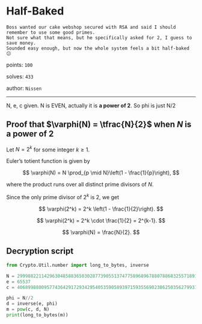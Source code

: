 # Half-Baked

```text
Boss wanted our cake webshop secured with RSA and said I should remember to use some good primes.
Not sure what that means, but he specifically asked for 2, I guess to save money.
Sounded easy enough, but now the whole system feels a bit half-baked 😕
```

points: `100`

solves: `433`

author: `Nissen`

---

N, e, c given. N is EVEN, actually it is **a power of 2**. So phi is just N/2

## Proof that $\varphi(N) = \tfrac{N}{2}$ when $N$ is a power of 2

Let $N = 2^k$ for some integer $k \geq 1$.

Euler’s totient function is given by  

$$
\varphi(N) = N \prod_{p \mid N}\left(1 - \frac{1}{p}\right),
$$

where the product runs over all distinct prime divisors of $N$.

Since the only prime divisor of $2^k$ is $2$, we get  

$$
\varphi(2^k) = 2^k \left(1 - \frac{1}{2}\right).
$$

$$
\varphi(2^k) = 2^k \cdot \frac{1}{2} = 2^{k-1}.
$$

$$
\varphi(N) = \frac{N}{2}.
$$

## Decryption script

```python
from Crypto.Util.number import long_to_bytes, inverse

N = 2999882211429630485883650302877390551374775896896788078868325571891218714007953558505041388044334470201821965796391409921668122818083570668568660678895962925314655342154580738160357641047430373917156721861167458749434940591017306495880180805391185380307427539761080193213111534709378234670214284858143824384128077373871882033779166821558334466322908873171079631967672353755842618738501413251304204009472
e = 65537
c = 406899880095774364291729342954053590589397159355690238625035627993181937179155345315119680672959072539867481892078815991872758149967716015787715641627573675995588117336214614607141418649060621601912927211427125930492034626696064268888134600578061035823593102305974307471288655933533166631878786592162718700742194241218161182091193661813824775250046054642533470046107935752737753871183553636510066553725

phi = N//2
d = inverse(e, phi)
m = pow(c, d, N)
print(long_to_bytes(m))
```
